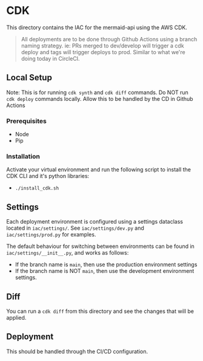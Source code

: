 # CDK

This directory contains the IAC for the mermaid-api using the AWS CDK.

> All deployments are to be done through Github Actions using a branch naming strategy. ie: PRs merged to dev/develop will trigger a cdk deploy and tags will trigger deploys to prod. Similar to what we're doing today in CircleCI.

## Local Setup 

Note: This is for running `cdk synth` and `cdk diff` commands. Do NOT run `cdk deploy` commands locally. Allow this to be handled by the CD in Github Actions

### Prerequisites

- Node
- Pip

### Installation

Activate your virtual environment and run the following script to install the CDK CLI and it's python libraries: 
- `./install_cdk.sh`

## Settings

Each deployment environment is configured using a settings dataclass located in `iac/settings/`. See `iac/settings/dev.py` and `iac/settings/prod.py` for examples.

The default behaviour for switching between environments can be found in `iac/settings/__init__.py`, and works as follows:

- If the branch name is `main`, then use the production environment settings
- If the branch name is NOT `main`, then use the development environment settings.

## Diff

You can run a `cdk diff` from this directory and see the changes that will be applied.

## Deployment

This should be handled through the CI/CD configuration.
